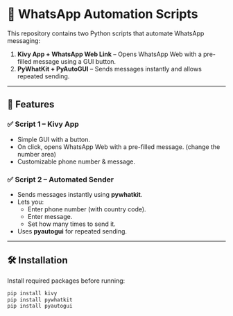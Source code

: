 # 📱 WhatsApp Automation Scripts  

This repository contains two Python scripts that automate WhatsApp messaging:  
1. **Kivy App + WhatsApp Web Link** – Opens WhatsApp Web with a pre-filled message using a GUI button.  
2. **PyWhatKit + PyAutoGUI** – Sends messages instantly and allows repeated sending.  

---

## 🚀 Features  

### ✅ Script 1 – Kivy App  
- Simple GUI with a button.  
- On click, opens WhatsApp Web with a pre-filled message. (change the number area) 
- Customizable phone number & message.  

### ✅ Script 2 – Automated Sender  
- Sends messages instantly using **pywhatkit**.  
- Lets you:  
  - Enter phone number (with country code).  
  - Enter message.  
  - Set how many times to send it.  
- Uses **pyautogui** for repeated sending.  

---

## 🛠 Installation  

Install required packages before running:  

```bash
pip install kivy
pip install pywhatkit
pip install pyautogui
